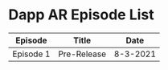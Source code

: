 <h1> Dapp AR Episode List </h1>

  |Episode|Title|Date|
  |---------|-----------|--------|
  |Episode 1|Pre-Release|8-3-2021|
